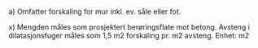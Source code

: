 a) Omfatter forskaling for mur inkl. ev. såle eller fot.

x) Mengden måles som prosjektert berøringsflate mot betong. Avsteng i dilatasjonsfuger måles som 1,5 m2 forskaling pr. m2 avsteng. Enhet: m2

